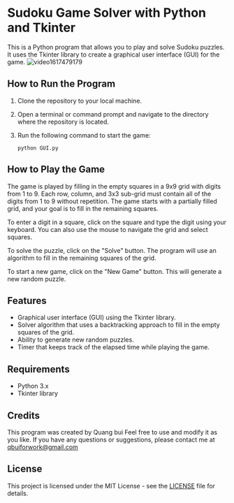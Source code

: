 
# Sudoku Game Solver with Python and Tkinter

This is a Python program that allows you to play and solve Sudoku puzzles. It uses the Tkinter library to create a graphical user interface (GUI) for the game.
![video1617479179](https://user-images.githubusercontent.com/77463586/233817258-8c9f20de-a376-4876-bcee-6fce2b6b8a58.gif)


## How to Run the Program

1. Clone the repository to your local machine.
2. Open a terminal or command prompt and navigate to the directory where the repository is located.
3. Run the following command to start the game:

    ```
    python GUI.py
    ```

## How to Play the Game

The game is played by filling in the empty squares in a 9x9 grid with digits from 1 to 9. Each row, column, and 3x3 sub-grid must contain all of the digits from 1 to 9 without repetition. The game starts with a partially filled grid, and your goal is to fill in the remaining squares.

To enter a digit in a square, click on the square and type the digit using your keyboard. You can also use the mouse to navigate the grid and select squares.

To solve the puzzle, click on the "Solve" button. The program will use an algorithm to fill in the remaining squares of the grid.

To start a new game, click on the "New Game" button. This will generate a new random puzzle.

## Features

- Graphical user interface (GUI) using the Tkinter library.
- Solver algorithm that uses a backtracking approach to fill in the empty squares of the grid.
- Ability to generate new random puzzles.
- Timer that keeps track of the elapsed time while playing the game.

## Requirements

- Python 3.x
- Tkinter library

## Credits

This program was created by Quang bui Feel free to use and modify it as you like. If you have any questions or suggestions, please contact me at qbuiforwork@gmail.com

## License

This project is licensed under the MIT License - see the [LICENSE](LICENSE) file for details.
